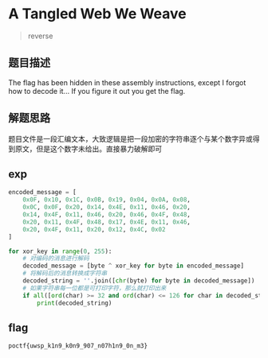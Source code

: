 # A Tangled Web We Weave

> reverse

## 题目描述

The flag has been hidden in these assembly instructions, except I forgot how to decode it... If you figure it out you get the flag.

## 解题思路

题目文件是一段汇编文本，大致逻辑是把一段加密的字符串逐个与某个数字异或得到原文，但是这个数字未给出。直接暴力破解即可

## exp

```python
encoded_message = [
    0x0F, 0x10, 0x1C, 0x0B, 0x19, 0x04, 0x0A, 0x08,
    0x0C, 0x0F, 0x20, 0x14, 0x4E, 0x11, 0x46, 0x20,
    0x14, 0x4F, 0x11, 0x46, 0x20, 0x46, 0x4F, 0x48,
    0x20, 0x11, 0x4F, 0x48, 0x17, 0x4E, 0x11, 0x46,
    0x20, 0x4F, 0x11, 0x20, 0x12, 0x4C, 0x02
]

for xor_key in range(0, 255):
    # 对编码的消息进行解码
    decoded_message = [byte ^ xor_key for byte in encoded_message]
    # 将解码后的消息转换成字符串
    decoded_string = ''.join([chr(byte) for byte in decoded_message])
    # 如果字符串每一位都是可打印字符，那么就打印出来
    if all([ord(char) >= 32 and ord(char) <= 126 for char in decoded_string]):
        print(decoded_string)
```

## flag

`poctf{uwsp_k1n9_k0n9_907_n07h1n9_0n_m3}`
